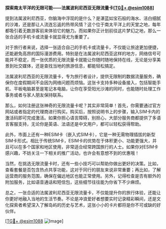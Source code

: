 **探索南太平洋的无限可能——法属波利尼西亚无限流量卡[[TG💪+ @esim1088](https://t.me/s/esim1088)]**

提到法属波利尼西亚，你脑海中浮现的是什么？是湛蓝如宝石般的海水、洁白细腻的沙滩，还是那让人流连忘返的热带风情？这个位于南太平洋上的天堂之地，每年都吸引着无数游客前来体验它的魅力。而如果你正计划前往这片梦幻之地，那么一张合适的手机卡或流量卡就显得尤为重要了。

对于旅行者来说，选择一张适合自己的手机卡或流量卡，不仅能让旅途更加便捷，还能避免高昂的国际漫游费用。特别是在法属波利尼西亚这样的地方，网络信号可能并不稳定，而一张优质的无限流量卡就能让你随时随地保持在线，无论是分享美景到社交媒体，还是查找当地的旅游信息，都能轻松搞定。

法属波利尼西亚的无限流量卡，专为旅行者设计，提供无限制的数据流量服务，确保你在度假期间不会因为网络问题而烦恼。这张卡支持多种设备接入，包括智能手机、平板电脑甚至是笔记本电脑，让你在享受阳光沙滩的同时，也能随时处理工作事务或者与家人朋友保持联系。

那么，如何注册这张神奇的无限流量卡呢？其实非常简单！首先，你需要通过官方网站或者指定的代理商进行购买。购买后，按照说明书上的步骤，输入SIM卡内的激活码即可完成激活。如果你担心语言障碍，别担心，大部分服务商都提供了多语言客服支持，无论你是英语、法语还是中文用户，都可以轻松获得帮助。

此外，市面上还有一种ESIM卡（嵌入式SIM卡），它是一种无需物理插拔的新型SIM卡形式。相比于传统SIM卡，ESIM卡的优势在于体积更小、功能更强大，并且可以在多个国家和地区使用，非常适合经常跨国旅行的人士。如果你对ESIM卡感兴趣，不妨关注一下相关的推广活动，也许会有意想不到的优惠哦！

当然，在挑选无限流量卡时，还有一些小技巧可以帮助你做出更好的决策。比如，查看套餐是否包含热点共享功能，这对于同行的朋友来说非常重要；再比如，了解运营商的服务范围，确保在偏远地区也能正常使用。另外，记得检查是否有额外的附加服务，比如语音通话和短信包，这些细节往往能为你省下不少麻烦。

总之，一张合适的法属波利尼西亚无限流量卡，不仅能提升你的旅行体验，还能让你更好地融入当地的生活节奏。不论是冲浪爱好者想要实时记录精彩瞬间，还是文化探索者希望深入了解岛屿的历史与艺术，这张小小的卡片都将是你不可或缺的好伙伴。

[[TG💪+ @esim1088](https://t.me/s/esim1088) ![Image](https://i.postimg.cc/4NQfJmqS/Snipaste-2025-05-13-00-14-12.png)]